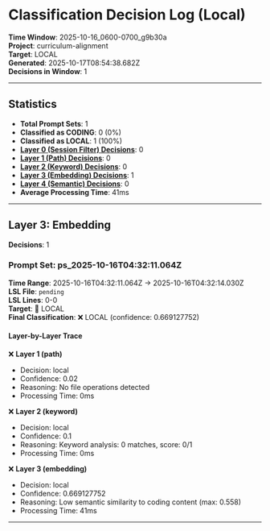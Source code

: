 # Classification Decision Log (Local)

**Time Window**: 2025-10-16_0600-0700_g9b30a<br>
**Project**: curriculum-alignment<br>
**Target**: LOCAL<br>
**Generated**: 2025-10-17T08:54:38.682Z<br>
**Decisions in Window**: 1

---

## Statistics

- **Total Prompt Sets**: 1
- **Classified as CODING**: 0 (0%)
- **Classified as LOCAL**: 1 (100%)
- **[Layer 0 (Session Filter) Decisions](#layer-0-session-filter)**: 0
- **[Layer 1 (Path) Decisions](#layer-1-path)**: 0
- **[Layer 2 (Keyword) Decisions](#layer-2-keyword)**: 0
- **[Layer 3 (Embedding) Decisions](#layer-3-embedding)**: 1
- **[Layer 4 (Semantic) Decisions](#layer-4-semantic)**: 0
- **Average Processing Time**: 41ms

---

## Layer 3: Embedding

**Decisions**: 1

### Prompt Set: ps_2025-10-16T04:32:11.064Z

**Time Range**: 2025-10-16T04:32:11.064Z → 2025-10-16T04:32:14.030Z<br>
**LSL File**: `pending`<br>
**LSL Lines**: 0-0<br>
**Target**: 📍 LOCAL<br>
**Final Classification**: ❌ LOCAL (confidence: 0.669127752)

#### Layer-by-Layer Trace

❌ **Layer 1 (path)**
- Decision: local
- Confidence: 0.02
- Reasoning: No file operations detected
- Processing Time: 0ms

❌ **Layer 2 (keyword)**
- Decision: local
- Confidence: 0.1
- Reasoning: Keyword analysis: 0 matches, score: 0/1
- Processing Time: 0ms

❌ **Layer 3 (embedding)**
- Decision: local
- Confidence: 0.669127752
- Reasoning: Low semantic similarity to coding content (max: 0.558)
- Processing Time: 41ms

---


